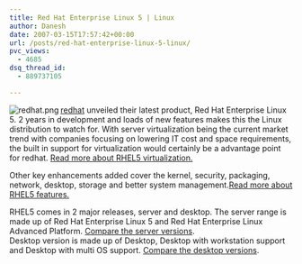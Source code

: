 ```yaml
---
title: Red Hat Enterprise Linux 5 | Linux
author: Danesh
date: 2007-03-15T17:57:42+00:00
url: /posts/red-hat-enterprise-linux-5-linux/
pvc_views:
  - 4685
dsq_thread_id:
  - 889737105

---
```

<img src="/wp-content/uploads/2007/03/redhat.png" title="redhat.png" alt="redhat.png" align="left" />[redhat][1] unveiled their latest product, Red Hat Enterprise Linux 5. 2 years in development and loads of new features makes this the Linux distribution to watch for. With server virtualization being the current market trend with companies focusing on lowering IT cost and space requirements, the built in support for virtualization would certainly be a advantage point for redhat. [Read more about RHEL5 virtualization.][2]

Other key enhancements added cover the kernel, security, packaging, network, desktop, storage and better system management.[Read more about RHEL5 features.][3]

RHEL5 comes in 2 major releases, server and desktop. The server range is made up of Red Hat Enterprise Linux 5 and Red Hat Enterprise Linux Advanced Platform. [Compare the server versions][4].  
Desktop version is made up of Desktop, Desktop with workstation support and Desktop with multi OS support. [Compare the desktop versions][5].

 [1]: http://www.redhat.com
 [2]: http://www.redhat.com/rhel/virtualization/
 [3]: http://www.redhat.com/rhel/features/
 [4]: http://www.redhat.com/rhel/server/compare/
 [5]: http://www.redhat.com/rhel/desktop/compare/